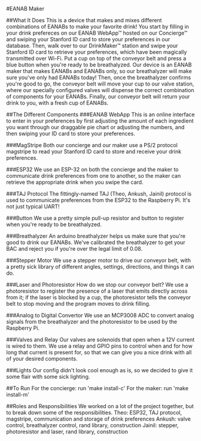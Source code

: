 #EANAB Maker

##What It Does
This is a device that makes and mixes different combinations of EANABs to make your favorite drink! You start by filling in your drink prefereces on our EANAB WebApp™ hosted on our Concierge™ and swiping your Stanford ID card to store your preferences in our database. Then, walk over to our DrinkMaker™ station and swipe your Stanford ID card to retrieve your preferences, which have been magically transmitted over Wi-Fi. Put a cup on top of the conveyor belt and press a blue button when you're ready to be breathalyzed. Our device is an EANAB maker that makes EANABs and EANABs only, so our breathalyzer will make sure you've only had EANABs today! Then, once the breathalyzer confirms you're good to go, the conveyor belt will move your cup to our valve station, where our specially configured valves will dispense the correct combination of components for your EANABs. Finally, our conveyor belt will return your drink to you, with a fresh cup of EANABs.

##The Different Components
###EANAB WebApp
This is an online interface to enter in your preferences by first adjusting the amount of each ingredient you want through our draggable pie chart or adjusting the numbers, and then swiping your ID card to store your preferences.

###MagStripe
Both our concierge and our maker use a PS/2 protocol magstripe to read your Stanford ID card to store and receive your drink preferences.

###ESP32
We use an ESP-32 on both the concierge and the maker to communicate drink preferences from one to another, so the maker can retrieve the appropriate drink when you swipe the card.

###TAJ Protocol
The fittingly-named TAJ (Theo, Ankush, Jainil) protocol is used to communicate preferences from the ESP32 to the Raspberry Pi. It's not just typical UART!

###Button
We use a pretty simple pull-up resistor and button to register when you're ready to be breathalyzed.

###Breathalyzer
An arduino breathalyzer helps us make sure that you're good to drink our EANABs. We've calibrated the breathalyzer to get your BAC and reject you if you're over the legal limit of 0.08.

###Stepper Motor
We use a stepper motor to drive our conveyor belt, with a pretty sick library of different angles, settings, directions, and things it can do.

###Laser and Photoresistor
How do we stop our conveyor belt? We use a photoresistor to register the presence of a laser that emits directly across from it; if the laser is blocked by a cup, the photoresistor tells the conveyor belt to stop moving and the program moves to drink filling. 

###Analog to Digital Convertor
We use an MCP3008 ADC to convert analog signals from the breathalyzer and the photoresistor to be used by the Raspberry Pi.

###Valves and Relay
Our valves are solenoids that open when a 12V current is wired to them. We use a relay and GPIO pins to control when and for how long that current is present for, so that we can give you a nice drink with all of your desired components.

###Lights
Our config didn't look cool enough as is, so we decided to give it some flair with some sick lighting.

##To Run
For the concierge: run 'make install-c'
For the maker: run 'make install-m'

##Roles and Responsibilities
We worked on a lot of the project together, but to break down some of the responsibilities.
Theo: ESP32, TAJ protocol, magstripe, communication and storage of drink preferences
Ankush: valve control, breathalyzer control, rand library, construction
Jainil: stepper, photoresistor and laser, rand library, construction
